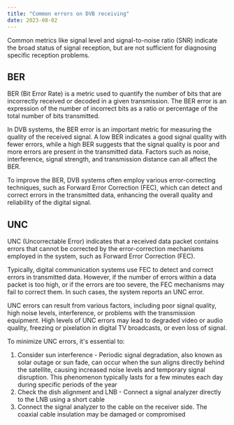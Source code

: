 ```yaml
---
title: "Common errors on DVB receiving"
date: 2023-08-02
---
```


Common metrics like signal level and signal-to-noise ratio (SNR) indicate the broad status of signal reception, but are not sufficient for diagnosing specific reception problems.

## BER

BER (Bit Error Rate) is a metric used to quantify the number of bits that are incorrectly received or decoded in a given transmission. The BER error is an expression of the number of incorrect bits as a ratio or percentage of the total number of bits transmitted.

In DVB systems, the BER error is an important metric for measuring the quality of the received signal. A low BER indicates a good signal quality with fewer errors, while a high BER suggests that the signal quality is poor and more errors are present in the transmitted data. Factors such as noise, interference, signal strength, and transmission distance can all affect the BER.

To improve the BER, DVB systems often employ various error-correcting techniques, such as Forward Error Correction (FEC), which can detect and correct errors in the transmitted data, enhancing the overall quality and reliability of the digital signal.

## UNC

UNC (Uncorrectable Error) indicates that a received data packet contains errors that cannot be corrected by the error-correction mechanisms employed in the system, such as Forward Error Correction (FEC).

Typically, digital communication systems use FEC to detect and correct errors in transmitted data. However, if the number of errors within a data packet is too high, or if the errors are too severe, the FEC mechanisms may fail to correct them. In such cases, the system reports an UNC error.

UNC errors can result from various factors, including poor signal quality, high noise levels, interference, or problems with the transmission equipment. High levels of UNC errors may lead to degraded video or audio quality, freezing or pixelation in digital TV broadcasts, or even loss of signal.

To minimize UNC errors, it's essential to:

1. Consider sun interference - Periodic signal degradation, also known as solar outage or sun fade, can occur when the sun aligns directly behind the satellite, causing increased noise levels and temporary signal disruption. This phenomenon typically lasts for a few minutes each day during specific periods of the year
2. Check the dish alignment and LNB - Connect a signal analyzer directly to the LNB using a short cable
3. Connect the signal analyzer to the cable on the receiver side. The coaxial cable insulation may be damaged or compromised
